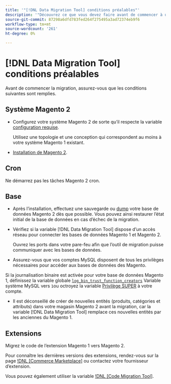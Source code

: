 ```yaml
---
title: '"[!DNL Data Migration Tool] conditions préalables"'
description: '"Découvrez ce que vous devez faire avant de commencer à utiliser la variable [!DNL Data Migration Tool] pour transférer des données entre le Magento 1 et le Magento 2."'
source-git-commit: 87298a6dfd783fed264f275495a3ad72374eb9f6
workflow-type: tm+mt
source-wordcount: '261'
ht-degree: 0%

---
```



# [!DNL Data Migration Tool] conditions préalables

Avant de commencer la migration, assurez-vous que les conditions suivantes sont remplies.

## Système Magento 2

* Configurez votre système Magento 2 de sorte qu’il respecte la variable [configuration requise](https://devdocs.magento.com/guides/v2.4/install-gde/system-requirements.html).

   Utilisez une topologie et une conception qui correspondent au moins à votre système Magento 1 existant.

* [Installation de Magento 2](https://devdocs.magento.com/guides/v2.4/install-gde/bk-install-guide.html).

## Cron

Ne démarrez pas les tâches Magento 2 cron.

## Base

* Après l’installation, effectuez une sauvegarde ou [dump](https://dev.mysql.com/doc/refman/8.0/en/mysqldump.html) votre base de données Magento 2 dès que possible. Vous pouvez ainsi restaurer l’état initial de la base de données en cas d’échec de la migration.

* Vérifiez si la variable [!DNL Data Migration Tool] dispose d’un accès réseau pour connecter les bases de données Magento 1 et Magento 2.

   Ouvrez les ports dans votre pare-feu afin que l’outil de migration puisse communiquer avec les bases de données.

* Assurez-vous que vos comptes MySQL disposent de tous les privilèges nécessaires pour accéder aux bases de données des Magento.

Si la journalisation binaire est activée pour votre base de données Magento 1, définissez la variable globale [`log_bin_trust_function_creators`](https://dev.mysql.com/doc/refman/5.7/en/server-system-variables.html#sysvar_log_bin_trust_function_creators) Variable système MySQL vers `1`ou octroyez la variable [Privilège SUPER](https://dev.mysql.com/doc/refman/5.7/en/privileges-provided.html#priv_super) à votre compte.

* Il est déconseillé de créer de nouvelles entités (produits, catégories et attributs) dans votre magasin Magento 2 avant la migration, car la variable [!DNL Data Migration Tool] remplace ces nouvelles entités par les anciennes du Magento 1.

## Extensions

Migrez le code de l’extension Magento 1 vers Magento 2.

Pour connaître les dernières versions des extensions, rendez-vous sur la page [!DNL [Commerce Marketplace]](https://marketplace.magento.com/) ou contactez votre fournisseur d’extension.

Vous pouvez également utiliser la variable [!DNL [Code Migration Tool]](https://github.com/magento-commerce/code-migration/blob/develop/README.md).

